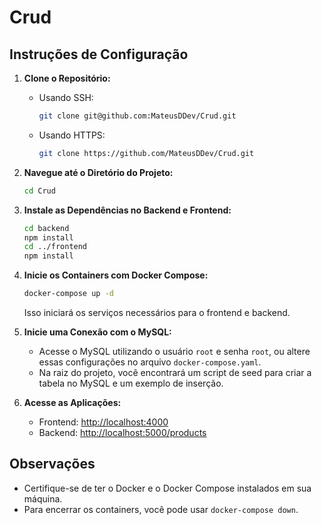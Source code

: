 # Crud

## Instruções de Configuração

1. **Clone o Repositório:**
   - Usando SSH:
     ```bash
     git clone git@github.com:MateusDDev/Crud.git
     ```

   - Usando HTTPS:
     ```bash
     git clone https://github.com/MateusDDev/Crud.git
     ```

2.  **Navegue até o Diretório do Projeto:**
    ```bash
    cd Crud
    ```

3.  **Instale as Dependências no Backend e Frontend:**
    ```bash
    cd backend
    npm install
    cd ../frontend
    npm install
    ```

4.  **Inicie os Containers com Docker Compose:**
    ```bash
    docker-compose up -d
    ```
    Isso iniciará os serviços necessários para o frontend e backend.

5.  **Inicie uma Conexão com o MySQL:**
    -   Acesse o MySQL utilizando o usuário `root` e senha `root`, ou altere essas configurações no arquivo `docker-compose.yaml`.
    -   Na raiz do projeto, você encontrará um script de seed para criar a tabela no MySQL e um exemplo de inserção.

6.  **Acesse as Aplicações:**
    -   Frontend: [http://localhost:4000](http://localhost:4000/)
    -   Backend: [http://localhost:5000/products](http://localhost:5000/products)

## Observações

-   Certifique-se de ter o Docker e o Docker Compose instalados em sua máquina.
-   Para encerrar os containers, você pode usar `docker-compose down`.
